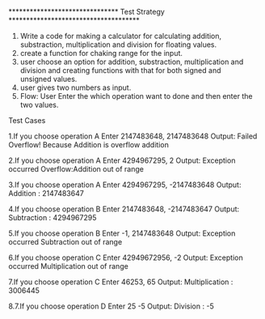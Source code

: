 

*******************************          Test Strategy           *************************************

1. Write a code for making a calculator for calculating addition, substraction, multiplication and division for floating values.
2. create a function for chaking range for the input.
3. user choose an option for addition, substraction, multiplication and division and creating functions with that for both signed and  
   unsigned values.
4. user gives two numbers as input.
5. Flow: User Enter the which operation want to done and then enter the two values.

Test Cases

1.If you choose operation A
 Enter 2147483648, 2147483648 
 Output: Failed Overflow! Because Addition is overflow addition

2.If you choose operation A
 Enter 4294967295, 2 
 Output: Exception occurred Overflow:Addition out of range

3.If you choose operation A
 Enter 4294967295, -2147483648
Output: Addition : 2147483647

4.If you choose operation B
 Enter 2147483648, -2147483647
Output: Subtraction : 4294967295

5.If you choose operation B
 Enter -1, 2147483648 
 Output: Exception occurred Subtraction out of range

6.If you choose operation C
  Enter 42949672956, -2 
  Output: Exception occurred Multiplication out of range

7.If you choose operation C
  Enter 46253, 65 
  Output: Multiplication : 3006445

8.7.If you choose operation D 
    Enter 25 -5 Output: Division : -5